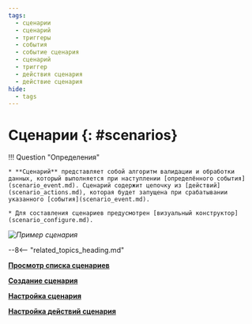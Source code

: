 ```yaml
---
tags:
  - сценарии
  - сценарий
  - триггеры
  - события
  - событие сценария
  - сценарий
  - триггер
  - действия сценария
  - действие сценария
hide:
  - tags
---
```


# Сценарии {: #scenarios}

!!! Question "Определения"

    * **Сценарий** представляет собой алгоритм валидации и обработки данных, который выполняется при наступлении [определённого события](scenario_event.md). Сценарий содержит цепочку из [действий](scenario_actions.md), которая будет запущена при срабатывании указанного [события](scenario_event.md).

    * Для составления сценариев предусмотрен [визуальный конструктор](scenario_configure.md).

*![Пример сценария](scenario_example.png)*

--8<-- "related_topics_heading.md"

**[Просмотр списка сценариев](scenarios_list_view.md)**

**[Создание сценария](scenario_create.md)**

**[Настройка сценария](scenario_configure.md)**

**[Настройка действий сценария](scenario_actions.md)**
